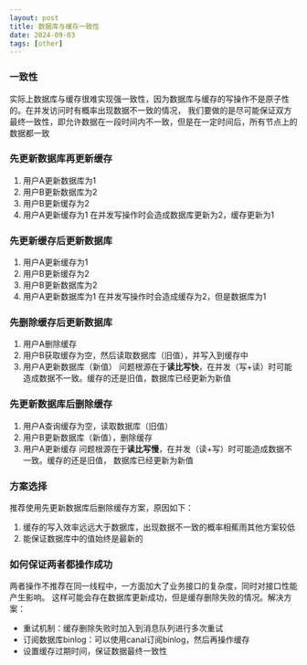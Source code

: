 ```yaml
---
layout: post
title: 数据库与缓存一致性
date: 2024-09-03
tags: [other]
---
```


### 一致性
实际上数据库与缓存很难实现强一致性，因为数据库与缓存的写操作不是原子性的。在并发访问时有概率出现数据不一致的情况，
我们要做的是尽可能保证双方最终一致性，即允许数据在一段时间内不一致，但是在一定时间后，所有节点上的数据都一致

### 先更新数据库再更新缓存
1. 用户A更新数据库为1
2. 用户B更新数据库为2
3. 用户B更新缓存为2
4. 用户A更新缓存为1
在并发写操作时会造成数据库更新为2，缓存更新为1

### 先更新缓存后更新数据库
1. 用户A更新缓存为1
2. 用户B更新缓存为2
3. 用户B更新数据库为2
4. 用户A更新数据库为1
在并发写操作时会造成缓存为2，但是数据库为1

### 先删除缓存后更新数据库
1. 用户A删除缓存
2. 用户B获取缓存为空，然后读取数据库（旧值），并写入到缓存中
3. 用户A更新数据库（新值）
问题根源在于**读比写快**，在并发（写+读）时可能造成数据不一致。缓存的还是旧值，数据库已经更新为新值

### 先更新数据库后删除缓存
1. 用户A查询缓存为空，读取数据库（旧值）
2. 用户B更新数据库（新值），删除缓存
3. 用户A更新缓存
问题根源在于**读比写慢**，在并发（读+写）时可能造成数据不一致。缓存的还是旧值， 数据库已经更新为新值

### 方案选择
推荐使用先更新数据库后删除缓存方案，原因如下：
1. 缓存的写入效率远远大于数据库，出现数据不一致的概率相蕉雨其他方案较低
2. 能保证数据库中的值始终是最新的

### 如何保证两者都操作成功
两者操作不推荐在同一线程中，一方面加大了业务接口的复杂度，同时对接口性能产生影响。
这样可能会存在数据库更新成功，但是缓存删除失败的情况。解决方案：
- 重试机制：缓存删除失败时加入到消息队列进行多次重试
- 订阅数据库binlog：可以使用canal订阅binlog，然后再操作缓存
- 设置缓存过期时间，保证数据最终一致性